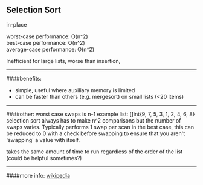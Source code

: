
__Selection Sort__
---
in-place

worst-case performance: O(n^2)  
best-case performance: O(n^2)  
average-case performance: O(n^2)  

Inefficient for large lists, worse than insertion, 

---
####benefits:
- simple, useful where auxiliary memory is limited
- can be faster than others (e.g. mergesort) on small lists (<20 items)
    
---
####other:
worst case swaps is n-1 example list: []int{9, 7, 5, 3, 1, 2, 4, 6, 8}  
selection sort always has to make n^2 comparisons but the number of swaps 
varies. Typically performs 1 swap per scan in the best case, this can be reduced
to 0 with a check before swapping to ensure that you aren't 'swapping' a value 
with itself.

takes the same amount of time to run 
regardless of the order of the list
(could be helpful sometimes?)

---
####more info:
[wikipedia](https://en.wikipedia.org/wiki/Selection_sort)


